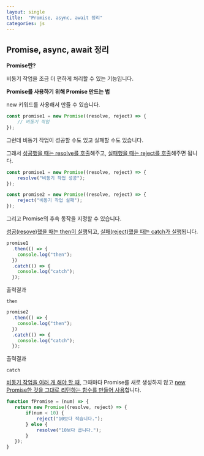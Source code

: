 ```yaml
---
layout: single
title:  "Promise, async, await 정리"
categories: js
---
```


## Promise, async, await 정리

**Promise란?**

비동기 작업을 조금 더 편하게 처리할 수 있는 기능입니다.

**Promise를 사용하기 위해 Promise 만드는 법**

new 키워드를 사용해서 만들 수 있습니다.
```js
const promise1 = new Promise((resolve, reject) => {
	// 비동기 작업
});
```

그런데 비동기 작업이 성공할 수도 있고 실패할 수도 있습니다.

그래서 <u>성공했을 때는 resolve를 호출</u>해주고, <u>실패했을 때는 reject를 호출</u>해주면 됩니다.
```js
const promise1 = new Promise((resolve, reject) => {
	resolve("비동기 작업 성공");
});
```
```js
const promise2 = new Promise((resolve, reject) => {
	reject("비동기 작업 실패");
});
```

그리고 Promise의 후속 동작을 지정할 수 있습니다. 

<u>성공(resove)했을 때는 then이 실행</u>되고, <u>실패(reject)했을 때는 catch가 실행</U>됩니다.
```js
promise1
  .then(() => {
    console.log("then");
  })
  .catch(() => {
    console.log("catch");
  });
```
출력결과
```
then
```
```js
promise2
  .then(() => {
    console.log("then");
  })
  .catch(() => {
    console.log("catch");
  });
```
출력결과
```
catch
```

<u>비동기 작업을 여러 개 해야 할 때,</U>
 그때마다 Promise를 새로 생성하지 않고 <u>new Promise한 것을 그대로 리턴하는 함수를 만들어 사용</U>합니다.
 ```js
 function fPromise = (num) => {
    return new Promise((resolve, reject) => {
        if(num < 10) {
            reject("10보다 작습니다.");
        } else {
            resolve("10보다 큽니다.");   
        }
    });
 }

 ```




